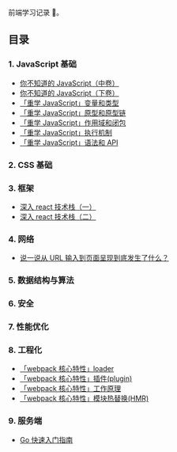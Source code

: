 <!--
 * @Author: yanxu gong
 * @Date: 2021-03-02 09:37:51
 * @LastEditors: yanxu gong
 * @LastEditTime: 2021-03-04 19:57:12
 * @Description:
-->

前端学习记录 📝。

## 目录

### 1. JavaScript 基础

- [你不知道的 JavaScript（中卷）](/blog/study/js-basis/you-do-not-konw-js)
- [你不知道的 JavaScript（下卷）](/blog/study/js-basis/you-do-not-konw-js-down)
- [「重学 JavaScript」变量和类型](/blog/study/js-basis/variables-and-types)
- [「重学 JavaScript」原型和原型链](/blog/study/js-basis/prototype-and-prototype-chain)
- [「重学 JavaScript」作用域和闭包](/blog/study/js-basis/scope-and-closure)
- [「重学 JavaScript」执行机制](/blog/study/js-basis/implementation-mechanism)
- [「重学 JavaScript」语法和 API](/blog/study/js-basis/syntax-and-api)

### 2. CSS 基础

### 3. 框架

- [深入 react 技术栈（一）](/blog/study/frame/deep-react-one)
- [深入 react 技术栈（二）](/blog/study/frame/deep-react-two)

### 4. 网络

- [说一说从 URL 输入到页面呈现到底发生了什么？](/blog/study/network/from-url-to-page-render)

### 5. 数据结构与算法

### 6. 安全

### 7. 性能优化

### 8. 工程化

- [「webpack 核心特性」loader](/blog/study/engineering/webpack-loader)
- [「webpack 核心特性」插件(plugin)](/blog/study/engineering/webpack-plugin)
- [「webpack 核心特性」工作原理](/blog/study/engineering/webpack-main)
- [「webpack 核心特性」模块热替换(HMR)](/blog/study/engineering/webpack-hmr)

### 9. 服务端

- [Go 快速入门指南](/blog/study/server/go-getting-started)
